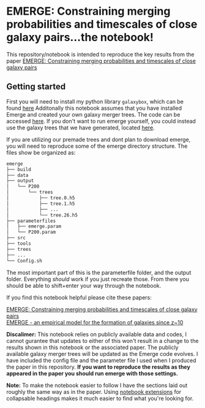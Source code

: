 # EMERGE: Constraining merging probabilities and timescales of close galaxy pairs...the notebook!

This repository/notebook is intended to reproduce the key results from the paper [EMERGE: Constraining merging probabilities and timescales of close galaxy pairs](https://ui.adsabs.harvard.edu/abs/2020arXiv201105341O/abstract)

## Getting started

First you will need to install my python library `galaxybox`, which can be found [here](https://github.com/jaoleary/galaxybox)
Additonally this notebook assumes that you have installed Emerge and created your own galaxy merger trees. The code can be accessed [here](https://github.com/bmoster/emerge). If you don't want to run emerge yourself, you could instead use the galaxy trees that we have generated, located [here](http://www.usm.uni-muenchen.de/emerge/data/galtrees/hdf5/).

If you are utilizing our premade trees and dont plan to download emerge, you will need to reproduce some of the emerge directory structure. The files show be organized as:

```bash
emerge
├── build
├── data
├── output
│   └── P200
│       └── trees
│           ├── tree.0.h5
│           ├── tree.1.h5
│           ├── ...
│           └── tree.26.h5
├── parameterfiles
│   ├── emerge.param
│   └── P200.param
├── src
├── tools
├── trees
├── ...
└── Config.sh
```

The most important part of this is the parameterfile folder, and the output folder. Everything *should* work if you just recreate those. From there you should be able to shift+enter your way through the notebook.

If you find this notebook helpful please cite these papers:

[EMERGE: Constraining merging probabilities and timescales of close galaxy pairs](https://ui.adsabs.harvard.edu/abs/2020arXiv201105341O/abstract)\
[EMERGE - an empirical model for the formation of galaxies since z~10](https://ui.adsabs.harvard.edu/abs/2018MNRAS.477.1822M/abstract)

**Discalimer:**
This notebook relies on publicly available data and codes, I cannot gurantee that updates to either of this won't result in a change to the results shown in this notebook or the associated paper. The publicly available galaxy merger trees will be updated as the Emerge code evolves. I have included the config file and the parameter file I used when I produced the paper in this repository. **If you want to reproduce the results as they appeared in the paper you should run emerge with those settings.**

**Note:**
To make the notebook easier to follow I have the sections laid out roughly the same way as in the paper. Using [notebook extensions](https://github.com/ipython-contrib/jupyter_contrib_nbextensions) for collapsable headings makes it much easier to find what you're looking for. 